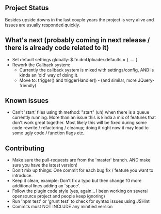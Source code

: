 ## Project Status
Besides upside downs in the last couple years the project is very alive and issues are usually responded quickly.

## What's next (probably coming in next release / there is already code related to it)
- Set default settings globally: $.fn.dmUploader.defaults = { .... }
- Rework the Callback system:
  - Currently the callback system is mixed with settings/config, AND is kinda an 'old' way of doing it.
  - Move to: trigger() and triggerHandler() - (and similar, more JQuery-friendly)

## Known issues
- Can't 'start' files using th method: "start" (uh) when there is a queue currently running. More than an issue this is kinda a mix of features that don't work great together. Most likely this will be fixed during some code rewrite / refactoring / cleanup; doing it right now it may lead to some ugly code / function flags etc.

## Contributing 
- Make sure the pull-requests are from the 'master' branch. AND make sure you have the latest version!
- Don't mix up things: One commit for each bug fix / feature you want to introduce.
- Keep it clean, example: Don't fix a typo but then change 10 more additional lines adding an 'space'.
- Follow the plugin code style (yes, again... I been working on several opensource project and people keep ignoring)
- Run 'npm test' or 'grunt test' to check for syntax issues using JSHint
- Commits must NOT INCLUDE any minified version